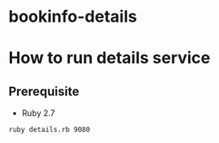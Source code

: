 # bookinfo-details

# How to run details service

## Prerequisite

* Ruby 2.7

```bash
ruby details.rb 9080
```